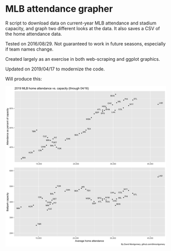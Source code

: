 # MLB attendance grapher

R script to download data on current-year MLB attendance and stadium capacity, and graph two different looks at the data. It also saves a CSV of the home attendance data.

Tested on 2016/08/29. Not guaranteed to work in future seasons, especially if team names change.

Created largely as an exercise in both web-scraping and ggplot graphics.

Updated on 2019/04/17 to modernize the code.

Will produce this: 

![MLB attendance](https://raw.githubusercontent.com/dhmontgomery/personal-work/master/mlb-attendance/attendance.png)
